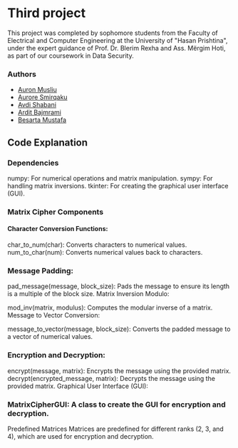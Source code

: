 # Third project
This project was completed by sophomore students from the Faculty of Electrical and Computer Engineering at the University of "Hasan Prishtina", under the expert guidance of Prof. Dr. Blerim Rexha and Ass. Mërgim Hoti, as part of our coursework in Data Security.
### Authors 

- [Auron Musliu](https://github.com/Auronmussliu1)
- [Aurore Smirqaku](https://github.com/auroresmirqakuu)
- [Avdi Shabani](https://github.com/AvdiShabani)
- [Ardit Bajmrami](https://github.com/ArditBajrami1)
- [Besarta Mustafa](https://github.com/BesartaMustafa1)
## Code Explanation
### Dependencies
numpy: For numerical operations and matrix manipulation.
sympy: For handling matrix inversions.
tkinter: For creating the graphical user interface (GUI).
### Matrix Cipher Components
#### Character Conversion Functions:

char_to_num(char): Converts characters to numerical values.
num_to_char(num): Converts numerical values back to characters.
### Message Padding:
pad_message(message, block_size): Pads the message to ensure its length is a multiple of the block size.
Matrix Inversion Modulo:

mod_inv(matrix, modulus): Computes the modular inverse of a matrix.
Message to Vector Conversion:

message_to_vector(message, block_size): Converts the padded message to a vector of numerical values.
### Encryption and Decryption:

encrypt(message, matrix): Encrypts the message using the provided matrix.
decrypt(encrypted_message, matrix): Decrypts the message using the provided matrix.
Graphical User Interface (GUI):

### MatrixCipherGUI: A class to create the GUI for encryption and decryption.
Predefined Matrices
Matrices are predefined for different ranks (2, 3, and 4), which are used for encryption and decryption.